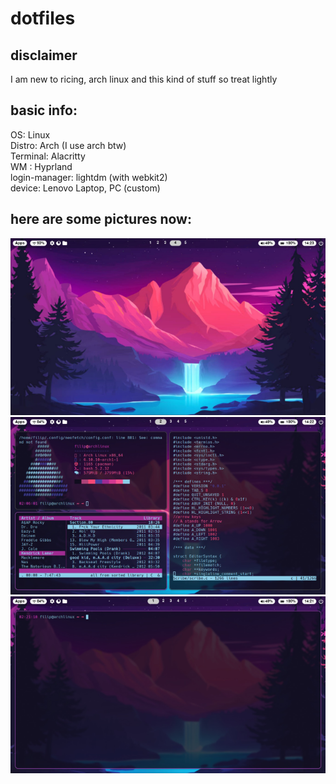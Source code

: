 # dotfiles
## disclaimer 
I am new to ricing, arch linux and this kind of stuff so treat lightly

## basic info: 
OS: Linux <br>
Distro: Arch (I use arch btw) <br>
Terminal: Alacritty <br>
WM : Hyprland <br>
login-manager: lightdm (with webkit2) <br>
device: Lenovo Laptop, PC (custom) <br>

## here are some pictures now:
<img src="rice1.png">
<img src="rice2.png">
<img src="rice3.png">
